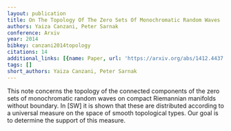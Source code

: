 ```yaml
---
layout: publication
title: On The Topology Of The Zero Sets Of Monochromatic Random Waves
authors: Yaiza Canzani, Peter Sarnak
conference: Arxiv
year: 2014
bibkey: canzani2014topology
citations: 14
additional_links: [{name: Paper, url: 'https://arxiv.org/abs/1412.4437'}]
tags: []
short_authors: Yaiza Canzani, Peter Sarnak
---
```

This note concerns the topology of the connected components of the zero sets
of monochromatic random waves on compact Riemannian manifolds without boundary.
In [SW] it is shown that these are distributed according to a universal measure
on the space of smooth topological types. Our goal is to determine the support
of this measure.